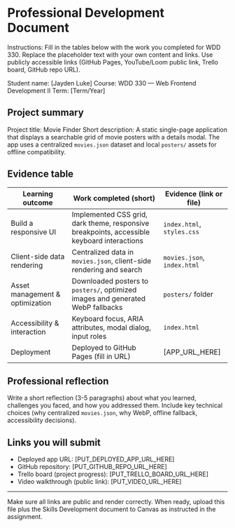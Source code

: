 # Professional Development Document

Instructions: Fill in the tables below with the work you completed for WDD 330. Replace the placeholder text with your own content and links. Use publicly accessible links (GitHub Pages, YouTube/Loom public link, Trello board, GitHub repo URL).

Student name: [Jayden Luke]
Course: WDD 330 — Web Frontend Development II
Term: [Term/Year]

## Project summary
Project title: Movie Finder
Short description: A static single-page application that displays a searchable grid of movie posters with a details modal. The app uses a centralized `movies.json` dataset and local `posters/` assets for offline compatibility.

## Evidence table
| Learning outcome | Work completed (short) | Evidence (link or file) |
|---|---|---|
| Build a responsive UI | Implemented CSS grid, dark theme, responsive breakpoints, accessible keyboard interactions | `index.html`, `styles.css` |
| Client-side data rendering | Centralized data in `movies.json`, client-side rendering and search | `movies.json`, `index.html` |
| Asset management & optimization | Downloaded posters to `posters/`, optimized images and generated WebP fallbacks | `posters/` folder |
| Accessibility & interaction | Keyboard focus, ARIA attributes, modal dialog, input roles | `index.html` |
| Deployment | Deployed to GitHub Pages (fill in URL) | [APP_URL_HERE] |

## Professional reflection
Write a short reflection (3-5 paragraphs) about what you learned, challenges you faced, and how you addressed them. Include key technical choices (why centralized `movies.json`, why WebP, offline fallback, accessibility decisions).

## Links you will submit
- Deployed app URL: [PUT_DEPLOYED_APP_URL_HERE]
- GitHub repository: [PUT_GITHUB_REPO_URL_HERE]
- Trello board (project progress): [PUT_TRELLO_BOARD_URL_HERE]
- Video walkthrough (public link): [PUT_VIDEO_URL_HERE]


---

Make sure all links are public and render correctly. When ready, upload this file plus the Skills Development document to Canvas as instructed in the assignment.